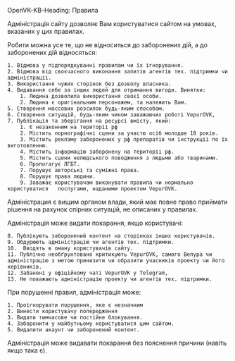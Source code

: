 OpenVK-KB-Heading: Правила


Адміністрація сайту дозволяє Вам користуватися сайтом на умовах, вказаних у цих правилах.

Робити можна усе те, що не відноситься до заборонених дій, а до заборонених дій відносяться:

	1. Відмова у підпорядкуванні правилам чи їх ігнорування.
	2. Відмова від своєчасного виконання запитів агентів тех. підтримки чи 	адміністраціі.
	3. Використання чужих сторінок без дозволу власника.
	4. Видавання себе за інших людей для отримання вигоди. Винятки:
		1. Людина дозволила використання своєї особи.
		2. Людина є оригінальним персонажем, та належить Вам.
	5. Створення массових розсилок будь-яким способом.
	6. Створення ситуацій, будь-яким чином заважаючих роботі VepurOVK,
	7. Публікація та зберігання на ресурсі вмісту, який:
		1. Є незаконним на територіі рф
		2. Містить порнографічні сцени за участю осіб молодше 18 років.
		3. Містить рекламу заборонених у рф препаратів чи інструкціі по їх виготовленню.
		4. Містить інформацію заборонену на територіі рф.
		5. Містить сцени нелюдського поводження з людьми або тваринами.
		6. Пропогагує ЛГБТ.
		7. Порушує авторські та суміжні права.
		8. Порушує права людини.
	    9. Заважає користувачам виконувати правила чи нормально користуватися 	послугами, наданими проектом VepurOVK.

 Адміністрация є вищим органом влади, який має повне право приймати рішення на рахунок спірних ситуацій, не описаних у правилах.

 Адміністрація може видати покарання, якщо користувачі:
	
	8. Публікують заборонений контент на сторінках інших користувачів.
	9. Обдурюють адміністрацію чи агентів тех. підтримки.
	10.  Вводять в оману користувачів сайту.
	11. Публічно необґрунтовано критикують VepurOVK, самого Вепура чи адміністрацію з метою принизити чи образити учасників проекту чи його керівників.
	12. Забанені у офіційному чаті VepurOVK у Telegram,
	13. Не поважають адміністрацію проекту чи агентів тех. підтримки.
	
 При порушенні правил, адміністрація може:

	1. Проігнорувати порушення, яке є незначним
	2. Винести користувачу попередження
	3. Видати тимчасове чи постійне блокування.
	4. Заборонити у майбутньому користуватися цим сайтом.
	5. Видалити акаунт чи заборонений контент.

 Адміністрація може видавати покарання без пояснення причини (навіть якщо така є).